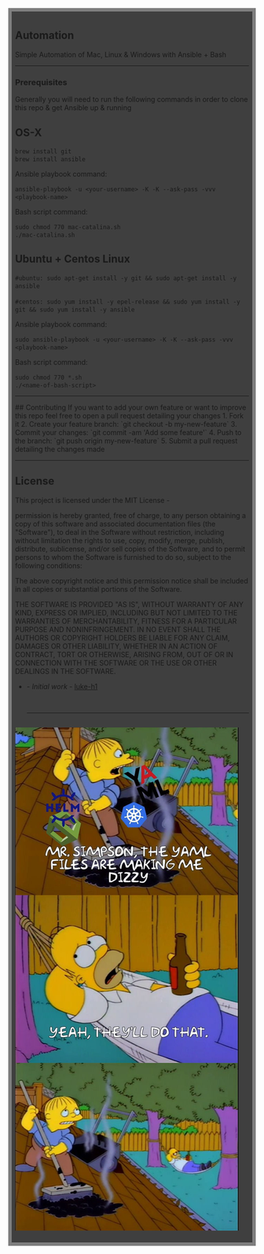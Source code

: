 <div style="background:rgba(0,0,0,0.5);padding:0.5em;">
<div style="background:rgba(0,0,0,0.5);padding:0.5em;">
<h2>Automation</h2>   




Simple Automation of Mac, Linux & Windows with Ansible + Bash 
<hr> 

### Prerequisites
Generally you will need to run the following commands in order to clone this repo & get Ansible up & running 


## OS-X 
```
brew install git  
brew install ansible 
```


Ansible playbook command: 

```
ansible-playbook -u <your-username> -K -K --ask-pass -vvv <playbook-name> 
```

Bash script command: 
```
sudo chmod 770 mac-catalina.sh 
./mac-catalina.sh 
``` 
## Ubuntu + Centos Linux 
```
#ubuntu: sudo apt-get install -y git && sudo apt-get install -y ansible   

#centos: sudo yum install -y epel-release && sudo yum install -y git && sudo yum install -y ansible 
```

Ansible playbook command: 

```
sudo ansible-playbook -u <your-username> -K -K --ask-pass -vvv <playbook-name> 
```

Bash script command: 
```
sudo chmod 770 *.sh 
./<name-of-bash-script>
``` 

<hr>
## Contributing
If you want to add your own feature or want to improve this repo feel free to open a pull request detailing your changes
1. Fork it 
2. Create your feature branch: `git checkout -b my-new-feature`
3. Commit your changes: `git commit -am 'Add some feature'`
4. Push to the branch: `git push origin my-new-feature`
5. Submit a pull request detailing the changes made 


<hr>

## License
This project is licensed under the MIT License - 

permission is hereby granted, free of charge, to any person obtaining a copy of this software and associated documentation files (the "Software"), to deal in the Software without restriction, including without limitation the rights to use, copy, modify, merge, publish, distribute, sublicense, and/or sell copies of the Software, and to permit persons to whom the Software is furnished to do so, subject to the following conditions:

The above copyright notice and this permission notice shall be included in all copies or substantial portions of the Software.

THE SOFTWARE IS PROVIDED "AS IS", WITHOUT WARRANTY OF ANY KIND, EXPRESS OR IMPLIED, INCLUDING BUT NOT LIMITED TO THE WARRANTIES OF MERCHANTABILITY, FITNESS FOR A PARTICULAR PURPOSE AND NONINFRINGEMENT. IN NO EVENT SHALL THE AUTHORS OR COPYRIGHT HOLDERS BE LIABLE FOR ANY CLAIM, DAMAGES OR OTHER LIABILITY, WHETHER IN AN ACTION OF CONTRACT, TORT OR OTHERWISE, ARISING FROM, OUT OF OR IN CONNECTION WITH THE SOFTWARE OR THE USE OR OTHER DEALINGS IN THE SOFTWARE.

* **<luke-h1>** - *Initial work* - [luke-h1](https://github.com/luke-h1) 
  
  <br> 
  <hr>
##

![](/static/image.jpeg)





